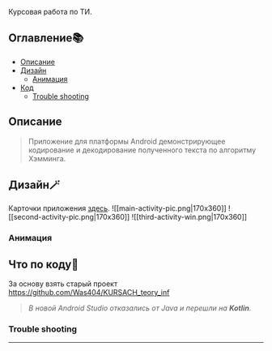 Курсовая работа по ТИ.
## Оглавление📚
- [Описание](#Описание)
- [Дизайн](#Дизайн🪄)
	- [Анимация](#Анимация)
- [Код](#Что\по\коду🚬)
	- [Trouble shooting](#Trouble\shooting)


## Описание
>Приложение для платформы Android демонстрирующее кодирование и декодирование полученного текста по алгоритму Хэмминга.

## Дизайн🪄
Карточки приложения [здесь](https://www.figma.com/file/CVr4CacxrrJ06sEp7vFu0u/App-Hemming?type=design&node-id=0%3A1&mode=design&t=XgtPOCS1CZvCzrKH-1).
![[main-activity-pic.png|170x360]] ![[second-activity-pic.png|170x360]] ![[third-activity-win.png|170x360]]

### Анимация
## Что по коду🚬
За основу взять старый проект https://github.com/Was404/KURSACH_teory_inf
> *В новой Android Studio отказались от Java и перешли на **Kotlin**.*
### Trouble shooting



---
